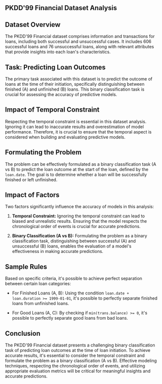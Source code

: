 ## PKDD'99 Financial Dataset Analysis ##

## Dataset Overview

The PKDD'99 Financial dataset comprises information and transactions for loans, including both successful and unsuccessful cases. It includes 606 successful loans and 76 unsuccessful loans, along with relevant attributes that provide insights into each loan's characteristics. 

## Task: Predicting Loan Outcomes

The primary task associated with this dataset is to predict the outcome of loans at the time of their initiation, specifically distinguishing between finished (A) and unfinished (B) loans. This binary classification task is crucial for assessing the accuracy of predictive models.

## Impact of Temporal Constraint

Respecting the temporal constraint is essential in this dataset analysis. Ignoring it can lead to inaccurate results and overestimation of model performance. Therefore, it is crucial to ensure that the temporal aspect is considered when building and evaluating predictive models.

## Formulating the Problem

The problem can be effectively formulated as a binary classification task (A vs B) to predict the loan outcome at the start of the loan, defined by the `loan.date`. The goal is to determine whether a loan will be successfully finished or left unfinished.

## Impact of Factors

Two factors significantly influence the accuracy of models in this analysis:

1. **Temporal Constraint:** Ignoring the temporal constraint can lead to biased and unrealistic results. Ensuring that the model respects the chronological order of events is crucial for accurate predictions.

2. **Binary Classification (A vs B):** Formulating the problem as a binary classification task, distinguishing between successful (A) and unsuccessful (B) loans, enables the evaluation of a model's effectiveness in making accurate predictions.

## Sample Rules

Based on specific criteria, it's possible to achieve perfect separation between certain loan categories:

- For Finished Loans (A, B): Using the condition `loan.date + loan.duration >= 1999-01-01`, it's possible to perfectly separate finished loans from unfinished loans.

- For Good Loans (A, C): By checking if `min(trans.balance) >= 0`, it's possible to perfectly separate good loans from bad loans.

## Conclusion

The PKDD'99 Financial dataset presents a challenging binary classification task of predicting loan outcomes at the time of loan initiation. To achieve accurate results, it's essential to consider the temporal constraint and formulate the problem as a binary classification (A vs B). Effective modeling techniques, respecting the chronological order of events, and utilizing appropriate evaluation metrics will be critical for meaningful insights and accurate predictions. 
